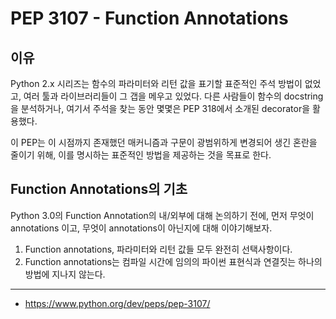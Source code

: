 # PEP 3107 - Function Annotations

## 이유

Python 2.x 시리즈는 함수의 파라미터와 리턴 값을 표기할 표준적인 주석 방법이 없었고, 여러 툴과 라이브러리들이 그 갭을 메우고 있었다. 다른 사람들이 함수의 docstring을 분석하거나, 여기서 주석을 찾는 동안 몇몇은 PEP 318에서 소개된 decorator을 활용했다.

이 PEP는 이 시점까지 존재했던 매커니즘과 구문이 광범위하게 변경되어 생긴 혼란을 줄이기 위해, 이를 명시하는 표준적인 방법을 제공하는 것을 목표로 한다.

## Function Annotations의 기초

Python 3.0의 Function Annotation의 내/외부에 대해 논의하기 전에, 먼저 무엇이 annotations 이고, 무엇이 annotations이 아닌지에 대해 이야기해보자.

1. Function annotations, 파라미터와 리턴 값들 모두 완전히 선택사항이다.
2. Function annotations는 컴파일 시간에 임의의 파이썬 표현식과 연결짓는 하나의 방법에 지나지 않는다.

--- 
* https://www.python.org/dev/peps/pep-3107/